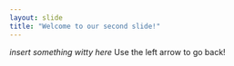 ```yaml
---
layout: slide
title: "Welcome to our second slide!"
---
```

*insert something witty here*
Use the left arrow to go back!
